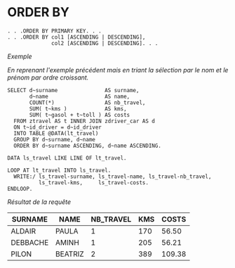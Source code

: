 # ORDER BY

```abap
. . .ORDER BY PRIMARY KEY. . .
. . .ORDER BY col1 [ASCENDING | DESCENDING],
              col2 [ASCENDING | DESCENDING]. . .
```

_Exemple_

_En reprenant l'exemple précédent mais en triant la sélection par le nom et le prénom par ordre croissant._

```abap
SELECT d~surname               AS surname,
       d~name                  AS name,
       COUNT(*)                AS nb_travel,
       SUM( t~kms )            AS kms,
       SUM( t~gasol + t~toll ) AS costs
  FROM ztravel AS t INNER JOIN zdriver_car AS d
  ON t~id_driver = d~id_driver
  INTO TABLE @DATA(lt_travel)
  GROUP BY d~surname, d~name
  ORDER BY d~surname ASCENDING, d~name ASCENDING.

DATA ls_travel LIKE LINE OF lt_travel.

LOOP AT lt_travel INTO ls_travel.
  WRITE:/ ls_travel-surname, ls_travel-name, ls_travel-nb_travel,
          ls_travel-kms,     ls_travel-costs.
ENDLOOP.
```

_Résultat de la requête_

| **SURNAME** | **NAME** | **NB_TRAVEL** | **KMS** | **COSTS** |
| ----------- | -------- | ------------- | ------- | --------- |
| ALDAIR      | PAULA    | 1             | 170     | 56.50     |
| DEBBACHE    | AMINH    | 1             | 205     | 56.21     |
| PILON       | BEATRIZ  | 2             | 389     | 109.38    |
